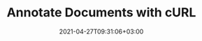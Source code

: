 ---
############################# Static ############################
layout: "product"
date: 2021-04-27T09:31:06+03:00
draft: false

product: "Annotation"
product_tag: "annotation"
platform: "cURL"
platform_tag: "curl"

############################# Head ############################
head_title: "Annotate Document & Images with cURL Commands for Cloud REST API"
head_description: "REST APIs for documents annotation via cURL commands to easily annotate PDF, images, Microsoft Word, Excel, PPTX, Visio, Project & 50+ file formats."

############################# Header ############################
title: "Annotate Documents with cURL"
description: "Communicate with REST API to add, remove and retrieve annotations. Retrieve a PDF version of any of the long list of supported document formats."
button:
    enable: true

############################# SubMenu ############################
submenu:
    enable: true
    
    left:
        img_alt: "GroupDocs.Annotation Cloud for cURL"
        image: "/sdk/64x64/groupdocs_annotation-for-curl.webp"
        product: "GroupDocs.Annotation"
        platform: "cURL"

    middle:
        button:
            # button loop
            - link: "#overview"
              text: "Overview"

            # button loop
            - link: "#features"
              text: "Features"


            # button loop
            - link: "https://docs.groupdocs.cloud/annotation/release-notes/"
              text: "Release Notes"

            # button loop
            - link: "https://purchase.groupdocs.cloud/pricing"
              text: "Pricing"

    right:
        link_download: "https://groupdocscloud.github.io/"
        link_learn: "https://docs.groupdocs.cloud/annotation/"
        link_buy: "https://purchase.groupdocs.cloud/buy"

############################# Overview ############################
overview:
    enable: true
    content: |
      GroupDocs.Annotation Cloud REST API helps you develop cross-platform document annotator. Build tools for annotating all common business documents and image file formats. Apply sticky notes, watermark overlays, pointers, drop arrows, redactions, and other types of graphic as well as text markups. Retrieve document information, render annotated documents to supported formats. Our Annotation RESTful API also supports 3rd part cloud storage, such as Amazon S3, Windows Azure, Dropbox etc.
    tabs:
      enable: true
      
      ## TAB ONE ##
      tab_one:
        description: |
          An overview of the features supported by our document annotation API for cURL.
      
        left:
          enable: true
          icon: "fas fa-crop"
          title: "Figure Annotations"
          content: |
            * Area annotation
            * Point annotation
            * Area redaction
            * Polyline
            * Pointer/arrow
            * Watermark
            * Distance
        right:
          enable: true
          icon: "fas fa-file-alt"
          title: "Text Annotations"
          content: |
            * Annotation
            * Replacement
            * Redaction
            * Strikethrough / Underline
            * Typewriter
      
      ## TAB TWO ##
      tab_two:
        description: |
          GroupDocs.Annotation Cloud supports a number of document formats including almost all common business document and image file formats.

        left:
          enable: true
          table:
            # table loop
            - title: "Microsoft Office Formats"
              content: |
                * **Word**: DOC, DOCX, DOCM, DOT, DOTX, RTF
                * **Excel**:  XLS, XLSX, XLSM, XLSB, CSV
                * **PowerPoint**: PPT, PPTX, PPS, PPSX
                * **Visio**: VSD, VSDX, VSS, VST

        right:
          enable: true
          table:
            # table loop
            - title: "Other Formats"
              content: |
                * **OpenDocument**: ODT, OTT, ODS, ODP
                * **Image Files**: BMP, PNG, JPG, JPEG, TIFF, TIF, GIF
                * **Fixed Layout**: PDF
                * **Web**: HTM, HTML
                * **Email**: EML
                * **CAD**: DWG, DXF


      ## TAB THREE ##
      tab_three:
        description: |
          Supported Operating Systems and Frameworks

############################# Features ############################
features:
    enable: true
    title: "Advanced Document Annotation REST API Features"

    feature:
      # feature loop
      - icon: "fas fa-thumbtack"
        content: "Add/remove graphic annotations & text markups"

      # feature loop
      - icon: "fas fa-info"
        content: "Retrieve document information such as metadata"

      # feature loop
      - icon: "fas fa-asterisk"
        content: "Fetch annotation data for supported file formats"
      
      # feature loop
      - icon: "fas fa-download"
        content: "Import/export annotation list of the document"

      # feature loop
      - icon: "fas fa-file-pdf"
        content: "Render annotated document to PDF"

      # feature loop
      - icon: "fas fa-upload"
        content: "Save resultant annotated document to storage & fetch its link"

      # feature loop
      - icon: "fas fa-tachometer-alt"
        content: "Support for multiple file formats & Cross-platform compatibility"

      # feature loop
      - icon: "fas fa-eye-slash"
        content: "Apply text redaction to the slide's content"

      # feature loop
      - icon: "fas fa-file-word"
        content: "Apply annotations to Header/Footer area in Microsoft Word documents"
    
    more_feature:
      # more_feature_loop
      - title: "Work with Document Annotations"
        content: "GroupDocs.Annotation Cloud for cURL provides a number of ways to deal with annotations. It not only allows retrieving annotations from documents, but also adds (exports) annotation to a document and retrieves the resultant document as stream."

      # more_feature_loop
      - title: "Extract Document Annotations - cURL"
        content: |
          
          
          ```shell
          curl -X GET "https://api.groupdocs.cloud/v2.0/annotation?filePath=one-page.docx" \
          -H "accept: application/json" \
          -H "authorization: Bearer xxxxxx"
          ```
      # more_feature_loop
      - title: "Robust Set of Annotation Tools"
        content: "GroupDocs.Annotation Cloud for cURL supports a robust set of annotation types, which can primarily be divided into two categories; graphical annotations and text-based annotations. Both of these categories have further sub-categories of annotations and markups that you can use in your document annotation solutions.
        Text based annotations, include adding comments to various text selections, hiding text of choice by redaction, applying various text markups, e.g., underlines and strikethroughs, and adding sticky notes to rich text.
        On the other hand, graphical annotations include, area annotations to highlight area with rectangle in order to add notes, area redaction to hide classified text or image, point annotations to pick a point and apply notes to it, Pointer/arrow annotations to drop arrow for pointing towards an object within document, polyline annotation to draw freehand shapes and lines, watermark annotations to apply text-based watermark overlays, and distance annotations."

      # more_feature_loop
      - title: "Easy Integration"
        content: "Using the document annotation functionality of GroupDocs.Annotation Cloud with cURL is quite easy. Create an account at GroupDocs.Cloud to get the App SID & App Key. No type of installation is required to be done at the server or client end."
      

############################# Support ############################
support:
    enable: true

############################# Solutions ############################
solutions:
    enable: true
    title: "GroupDocs..Annotation Cloud also offers individual document rendering SDKs for other popular languages as listed below:"

    solution:
        # solution loop
        - img_alt: "GroupDocs..Annotation Cloud SDK for cURL"
          image: "/sdk/272x272/groupdocs_annotation-for-curl.webp"
          product: "GroupDocs..Annotation"
          platform: "cURL"
          link: "/annotation/curl/"

        # solution loop
        - img_alt: "GroupDocs..Annotation Cloud SDK for .NET"
          image: "/sdk/272x272/groupdocs_annotation-for-net.webp"
          product: "GroupDocs..Annotation"
          platform: ".NET"
          link: "/annotation/net/"

        # solution loop
        - img_alt: "GroupDocs..Annotation Cloud SDK for Java"
          image: "/sdk/272x272/groupdocs_annotation-for-java.webp"
          product: "GroupDocs..Annotation"
          platform: "Java"
          link: "/annotation/java/"

        # solution loop
        - img_alt: "GroupDocs..Annotation Cloud SDK for PHP"
          image: "/sdk/272x272/groupdocs_annotation-for-php.webp"
          product: "GroupDocs..Annotation"
          platform: "PHP"
          link: "/annotation/php/"

        # solution loop
        - img_alt: "GroupDocs..Annotation Cloud SDK for Python"
          image: "/sdk/272x272/groupdocs_annotation-for-python.webp"
          product: "GroupDocs..Annotation"
          platform: "Python"
          link: "/annotation/python/"

        # solution loop
        - img_alt: "GroupDocs..Annotation Cloud SDK for Ruby"
          image: "/sdk/272x272/groupdocs_annotation-for-ruby.webp"
          product: "GroupDocs..Annotation"
          platform: "Ruby"
          link: "/annotation/ruby/"

        # solution loop
        - img_alt: "GroupDocs..Annotation Cloud SDK for Node.js"
          image: "/sdk/272x272/groupdocs_annotation-for-node.webp"
          product: "GroupDocs..Annotation"
          platform: "Node.js"
          link: "/annotation/nodejs/"

        

############################# Back to top ###############################
back_to_top:
  enable: true
---